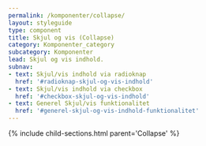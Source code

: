 ```yaml
---
permalink: /komponenter/collapse/
layout: styleguide
type: component
title: Skjul og vis (Collapse)
category: Komponenter_category
subcategory: Komponenter
lead: Skjul og vis indhold.
subnav:
- text: Skjul/vis indhold via radioknap
  href: '#radioknap-skjul-og-vis-indhold'
- text: Skjul/vis indhold via checkbox
  href: '#checkbox-skjul-og-vis-indhold'
- text: Generel Skjul/vis funktionalitet
  href: '#generel-skjul-og-vis-indhold-funktionalitet'
---
```


{% include child-sections.html parent='Collapse' %}